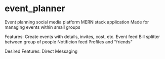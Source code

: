 # event_planner

 Event planning social media platform MERN stack application
 Made for managing events within small groups
 
 Features:
   Create events with details, invites, cost, etc.
   Event feed
   Bill splitter between group of people
   Notificion feed
   Profiles and "friends"
 
 Desired Features:
   Direct Messaging
   
  
